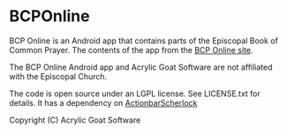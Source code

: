 BCPOnline
=========

BCP Online is an Android app that contains parts of the Episcopal Book of Common Prayer.  The contents of the app from the [BCP Online site](http://www.bcponline.org/).


The BCP Online Android app and Acrylic Goat Software are not affiliated with the Episcopal Church.


The code is open source under an LGPL license.  See LICENSE.txt for details. It has a dependency on [ActionbarScherlock](http://actionbarsherlock.com/)


Copyright (C) Acrylic Goat Software
